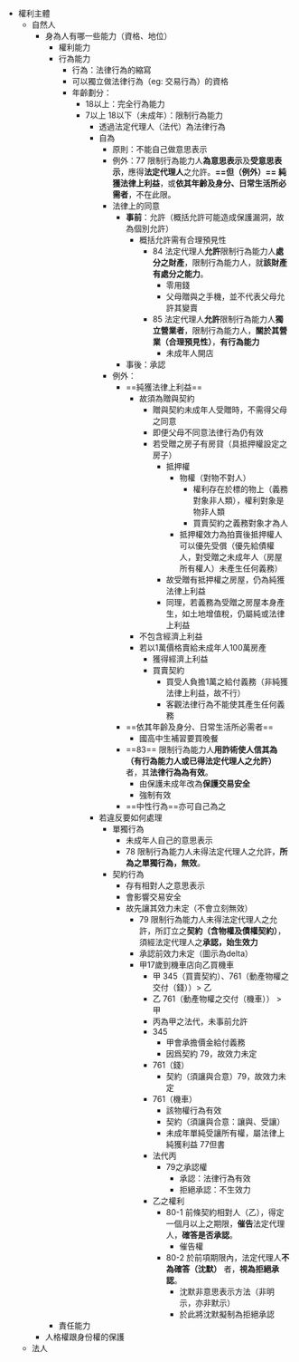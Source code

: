
- 權利主體
	- 自然人
		- 身為人有哪一些能力（資格、地位）
			- 權利能力
			- 行為能力
				- 行為：法律行為的縮寫
				- 可以獨立做法律行為（eg: 交易行為）的資格
				- 年齡劃分：
					- 18以上：完全行為能力
					- 7以上 18以下（未成年）：限制行為能力
						- 透過法定代理人（法代）為法律行為
						- 自為
							- 原則：不能自己做意思表示
							- 例外：77 限制行為能力人**為意思表示**及**受意思表示**，應得**法定代理人**之允許。**==但（例外）==** **純獲法律上利益**，或**依其年齡及身分、日常生活所必需者**，不在此限。
							- 法律上的同意
								- **事前**：允許（概括允許可能造成保護漏洞，故為個別允許）
									- 概括允許需有合理預見性
										- 84 法定代理人**允許**限制行為能力人**處分之財產**，限制行為能力人，就**該財產有處分之能力**。
											- 零用錢
											- 父母贈與之手機，並不代表父母允許其變賣
										- 85 法定代理人**允許**限制行為能力人**獨立營業者**，限制行為能力人，**關於其營業（合理預見性）**，**有行為能力**
											- 未成年人開店
								- 事後：承認
							- 例外：
								- ==純獲法律上利益==
									- 故須為贈與契約
										- 贈與契約未成年人受贈時，不需得父母之同意
										- 即便父母不同意法律行為仍有效
										- 若受贈之房子有房貸（具抵押權設定之房子）
											- 抵押權
												- 物權（對物不對人）
													- 權利存在於標的物上（義務對象非人類），權利對象是物非人類
													- 買賣契約之義務對象才為人
												- 抵押權效力為拍賣後抵押權人可以優先受償（優先給債權人，對受贈之未成年人（房屋所有權人）未產生任何義務）
											- 故受贈有抵押權之房屋，仍為純獲法律上利益
											- 同理，若義務為受贈之房屋本身產生，如土地增值稅，仍屬純或法律上利益
									- 不包含經濟上利益
									- 若以1萬價格賣給未成年人100萬房產
										- 獲得經濟上利益
										- 買賣契約
											- 買受人負擔1萬之給付義務（非純獲法律上利益，故不行）
											- 客觀法律行為不能使其產生任何義務
								- ==依其年齡及身分、日常生活所必需者==
									- 國高中生補習要買晚餐
								- ==83== 限制行為能力人**用詐術使人信其為（有行為能力人或已得法定代理人之允許）** 者，其**法律行為為有效**。
									- 由保護未成年改為**保護交易安全**
									- 強制有效
								- ==中性行為==亦可自己為之
						- 若違反要如何處理
							- 單獨行為
								- 未成年人自己的意思表示
								- 78 限制行為能力人未得法定代理人之允許，**所為之單獨行為，無效**。
							- 契約行為
								- 存有相對人之意思表示
								- 會影響交易安全
								- 故先讓其效力未定（不會立刻無效）
									- 79 限制行為能力人未得法定代理人之允許，所訂立之**契約（含物權及債權契約）**，須經法定代理人之**承認，始生效力**
									- 承認前效力未定（圖示為delta）
									- 甲17歲到機車店向乙買機車
										- 甲 345（買賣契約）、761（動產物權之交付（錢））> 乙
										- 乙 761（動產物權之交付（機車）） > 甲
										- 丙為甲之法代，未事前允許
										- 345
											- 甲會承擔價金給付義務
											- 因爲契約 79，故效力未定
										- 761（錢）
											- 契約（須讓與合意）79，故效力未定
										- 761（機車）
											- 該物權行為有效
											- 契約（須讓與合意：讓與、受讓）
											- 未成年單純受讓所有權，屬法律上純獲利益 77但書
										- 法代丙
											- 79之承認權
												- 承認：法律行為有效
												- 拒絕承認：不生效力
										- 乙之權利
											- 80-1 前條契約相對人（乙），得定一個月以上之期限，**催告**法定代理人，**確答是否承認**。
												- 催告權
											- 80-2 於前項期限內，法定代理人**不為確答（沈默）** 者，**視為拒絕承認**。
												- 沈默非意思表示方法（非明示，亦非默示）
												- 於此將沈默擬制為拒絕承認
			- 責任能力
		- 人格權跟身份權的保護
	- 法人
